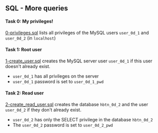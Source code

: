 ## SQL - More queries

#### Task 0: My privileges!
[0-privileges.sql](0-privileges.sql) lists all privileges of the MySQL users `user_0d_1` and `user_0d_2` (in `localhost`)

#### Task 1: Root user
[1-create_user.sql](1-create_user.sql) creates the MySQL server user `user_0d_1` if this user doesn't already exist.
- `user_0d_1` has all privileges on the server
- `user_0d_1` password is set to `user_0d_1_pwd`

#### Task 2: Read user
[2-create_read_user.sql](2-create_read_user.sql) creates the database `hbtn_0d_2` and the user `user_0d_2` if they don't already exist.
- `user_0d_2` has only the SELECT privilege in the database `hbtn_0d_2`
- The `user_0d_2` password is set to `user_0d_2_pwd`
